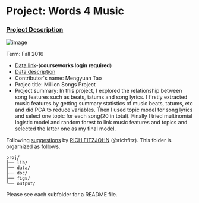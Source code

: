 # Project: Words 4 Music

### [Project Description](doc/Project4_desc.md)

![image](http://cdn.newsapi.com.au/image/v1/f7131c018870330120dbe4b73bb7695c?width=650)

Term: Fall 2016

+ [Data link](https://courseworks2.columbia.edu/courses/11849/files/folder/Project_Files?preview=763391)-(**courseworks login required**)
+ [Data description](doc/readme.html)
+ Contributor's name: Mengyuan Tao
+ Projec title: Million Songs Project
+ Project summary: In this project, I explored the relationship between song features such as beats, tatums and song lyrics. I firstly extracted music features by getting summary statistics of music beats, tatums, etc and did PCA to reduce variables. Then I used topic model for song lyrics and select one topic for each song(20 in total). Finally I tried multinomial logistic model and random forest to link music features and topics and selected the latter one as my final model.


Following [suggestions](http://nicercode.github.io/blog/2013-04-05-projects/) by [RICH FITZJOHN](http://nicercode.github.io/about/#Team) (@richfitz). This folder is orgarnized as follows.

```
proj/
├── lib/
├── data/
├── doc/
├── figs/
└── output/
```

Please see each subfolder for a README file.
